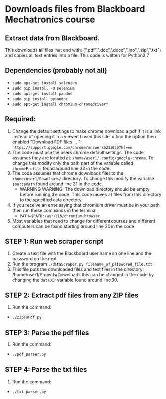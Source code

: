 # Downloads files from Blackboard Mechatronics course

## Extract data from Blackboard. 
This downloads all files that end with: (".pdf",".doc",".docx",".ino",".zip",".txt") and copies all text entries into a file.
This code is written for Python2.7

## Dependencies (probably not all)
- `sudo apt-get install selenium`
- `sudo pip install -U selenium`
- `sudo apt-get install pandoc`
- `sudo pip install pypandoc`
- `sudo apt-get install chromium-chromedriver*`

## Required: 
1. Change the default settings to make chrome download a pdf if it is a link instead of opening it in a viewer.
I used this site to find the option then enabled "Download PDF files ... ": `https://support.google.com/chrome/answer/6213030?hl=en`
2. The code must use the users chrome default settings. The code assumes they are located at: `/home/user1/.config/google-chrome`. 
To change this modify only the path part of the variable called `chromeProfile` found around line 32 in the code. 
3. The code assumes that chrome downloads files to the `/home/user1/Downloads/` directory. To change this modify the variable `sourcePath`
found around line 31 in the code.
    - WARNING WARNING: The download directory should be empty before running the code. This code moves all files from this directory
    to the specified data directory.
4. If you receive an error saying that chromium driver must be in your path then run these commands in the terminal: 
    - `PATH=$PATH:/usr/lib/chromium-browser`
5. Most variables that need to change for different courses and different computers can be found starting around line 30 in the code

## STEP 1: Run web scraper script
1. Create a text file with the Blackboard user name on one line and the password on the next.
2. Run the program `./dataScraper.py filename_of_passwored_file.txt`
3. This file puts the downloaded files and text files in the directory: /home/user1/Projects/Downloads this can be changed 
in the code by changing the `dataDir` variable found around line 30.

## STEP 2: Extract pdf files from any ZIP files
1. Run the command:
 - `./zipToPdf.py`

## STEP 3: Parse the pdf files
1. Run the command:
 - `./pdf_parser.py`

## STEP 4: Parse the txt files
1. Run the command:
 - `./txt_parser.py`
 
